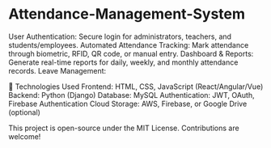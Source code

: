 # Attendance-Management-System
User Authentication: Secure login for administrators, teachers, and students/employees. Automated Attendance Tracking: Mark attendance through biometric, RFID, QR code, or manual entry. Dashboard &amp; Reports: Generate real-time reports for daily, weekly, and monthly attendance records. Leave Management: 


📌 Technologies Used
Frontend: HTML, CSS, JavaScript (React/Angular/Vue)
Backend: Python (Django)
Database: MySQL
Authentication: JWT, OAuth, Firebase Authentication
Cloud Storage: AWS, Firebase, or Google Drive (optional)


This project is open-source under the MIT License. Contributions are welcome!
